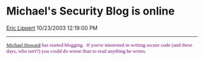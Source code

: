 <div id="page">

# Michael's Security Blog is online

[Eric Lippert](https://social.msdn.microsoft.com/profile/Eric%20Lippert) 10/23/2003 12:19:00 PM

-----

<div id="content">

<span style="FONT-SIZE: 10pt; COLOR: purple; FONT-FAMILY: &#39;Lucida Sans Unicode&#39;">[Michael Howard](http://blogs.gotdotnet.com/mikehow/) has started blogging.<span style="mso-spacerun: yes">  </span>If you're interested in writing secure code (and these days, who isn't?) you could do worse than to read anything he writes.  </span>

</div>

</div>

